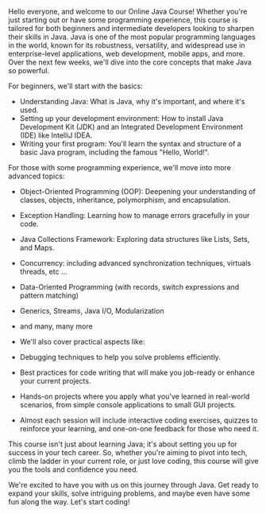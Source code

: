Hello everyone, and welcome to our Online Java Course! Whether you're just starting out or have some programming experience, this course is tailored for both beginners and intermediate developers looking to sharpen their skills in Java.
Java is one of the most popular programming languages in the world, known for its robustness, versatility, and widespread use in enterprise-level applications, web development, mobile apps, and more. Over the next few weeks, we'll dive into the core concepts that make Java so powerful.

For beginners, we'll start with the basics:

* Understanding Java: What is Java, why it's important, and where it's used.
* Setting up your development environment: How to install Java Development Kit (JDK) and an Integrated Development Environment (IDE) like IntelliJ IDEA.
* Writing your first program: You'll learn the syntax and structure of a basic Java program, including the famous "Hello, World!".

For those with some programming experience, we'll move into more advanced topics:

* Object-Oriented Programming (OOP): Deepening your understanding of classes, objects, inheritance, polymorphism, and encapsulation.
* Exception Handling: Learning how to manage errors gracefully in your code.
* Java Collections Framework: Exploring data structures like Lists, Sets, and Maps.
* Concurrency: including advanced synchronization techniques, virtuals threads, etc ...
* Data-Oriented Programming (with records, switch expressions and pattern matching) 
* Generics, Streams, Java I/O, Modularization
* and many, many more

* We'll also cover practical aspects like:

* Debugging techniques to help you solve problems efficiently.
* Best practices for code writing that will make you job-ready or enhance your current projects.
* Hands-on projects where you apply what you've learned in real-world scenarios, from simple console applications to small GUI projects.

* Almost each session will include interactive coding exercises, quizzes to reinforce your learning, and one-on-one feedback for those who need it.

This course isn't just about learning Java; it's about setting you up for success in your tech career. So, whether you're aiming to pivot into tech, climb the ladder in your current role, or just love coding, this course will give you the tools and confidence you need.

We're excited to have you with us on this journey through Java. Get ready to expand your skills, solve intriguing problems, and maybe even have some fun along the way. Let's start coding!